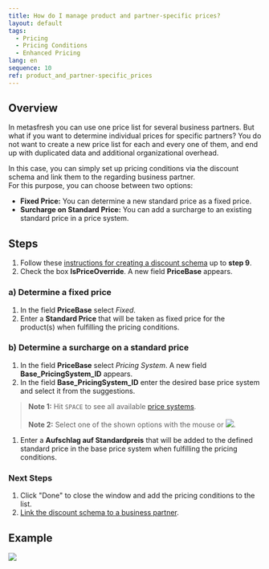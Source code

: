 ```yaml
---
title: How do I manage product and partner-specific prices?
layout: default
tags:
  - Pricing
  - Pricing Conditions
  - Enhanced Pricing
lang: en
sequence: 10
ref: product_and_partner-specific_prices
---
```


## Overview
In metasfresh you can use one price list for several business partners. But what if you want to determine individual prices for specific partners? You do not want to create a new price list for each and every one of them, and end up with duplicated data and additional organizational overhead.

In this case, you can simply set up pricing conditions via the discount schema and link them to the regarding business partner. <br> For this purpose, you can choose between two options:

- **Fixed Price:** You can determine a new standard price as a fixed price.
- **Surcharge on Standard Price:** You can add a surcharge to an existing standard price in a price system.

## Steps
1. Follow these [instructions for creating a discount schema](Create_discount_schema) up to **step 9**.
1. Check the box **IsPriceOverride**. A new field **PriceBase** appears.

### a) Determine a fixed price
1. In the field **PriceBase** select *Fixed*.
1. Enter a **Standard Price** that will be taken as fixed price for the product(s) when fulfilling the pricing conditions.

### b) Determine a surcharge on a standard price
1. In the field **PriceBase** select *Pricing System*. A new field **Base_PricingSystem_ID** appears.
1. In the field **Base_PricingSystem_ID** enter the desired base price system and select it from the suggestions.
 >**Note 1:** Hit `SPACE` to see all available [price systems](Add_price-system).<br><br>
 >**Note 2:** Select one of the shown options with the mouse or ![](../DE/assets/Workflow_Auftrag_Bis_Rechnung_WebUI-73797.png).

1. Enter a **Aufschlag auf Standardpreis** that will be added to the defined standard price in the base price system when fulfilling the pricing conditions.

### Next Steps
1. Click "Done" to close the window and add the pricing conditions to the list.
1. [Link the discount schema to a business partner](Link_discount_schema_to_BP).

## Example
![](assets/Product_and_partner-specific_prices.gif)

